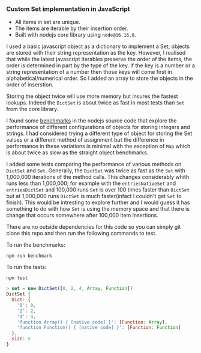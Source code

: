 ### Custom Set implementation in JavaScript
* All items in set are unique. 
* The items are iterable by their insertion order.
* Built with nodejs core library using `node@16.16.0`.


I used a basic javascript object as a dictionary to implement a Set; objects are stored with their string representation as the key. However, I realised that while the latest javascript iterables preserve the order of the items, the order is determined in part by the type of the key. If the key is a number or a string representation of a number then those keys will come first in alphabetical/numerical order. So I added an array to store the objects in the order of inserstion. 

Storing the object twice will use more memory but insures the fastest lookups. Indeed the `DictSet` is about twice as fast in most tests than `Set` from the core library. 

I found some [benchmarks](./map-bench.cjs) in the nodejs source code that explore the performance of different configurations of objects for storing integers and strings.  I had considered trying a different type of object for storing the Set values or a different method of assignment but the difference in performance in these variations is minimal with the exception of `Map` which is about twice as slow as the straight object benchmarks. 

I added some tests comparing the performance of various methods on `DictSet` and `Set`. Generally, the `DictSet` was twice as fast as the `Set` with 1,000,000 iterations of the method calls. This changes considerably whith runs less than 1,000,000; for example with the `entriesNativeSet` and `entriesDictSet` and 100,000 runs `Set` is over 100 times faster than `DictSet` but at 1,000,000 runs `DictSet` is much faster(infact I couldn't get `Set` to finish). This would be intresting to explore further and I would guess it has something to do with how `Set` is using the memory space and that there is change that occurs somewhere after 100,000 item insertions.


There are no outside dependencies for this code so you can simply git clone this repo and then run the following commands to test.

To run the benchmarks:

`npm run benchmark`

To run the tests:

`npm test`


``` javascript
> set = new DictSet([0, 2, 4, Array, Function])
DictSet {
  Dict: {
    '0': 0,
    '2': 2,
    '4': 4,
    'function Array() { [native code] }': [Function: Array],
    'function Function() { [native code] }': [Function: Function]
  },
  size: 5
}
```
